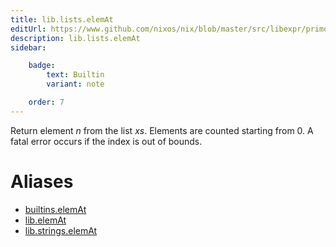 ```yaml
---
title: lib.lists.elemAt
editUrl: https://www.github.com/nixos/nix/blob/master/src/libexpr/primops.cc
description: lib.lists.elemAt
sidebar:

    badge:
        text: Builtin
        variant: note

    order: 7
---
```


Return element *n* from the list *xs*. Elements are counted starting
from 0. A fatal error occurs if the index is out of bounds.


# Aliases

- [builtins.elemAt](reference/builtins/builtins-elemAt)
- [lib.elemAt](reference/lib/lib-elemAt)
- [lib.strings.elemAt](reference/lib/strings/lib-strings-elemAt)


